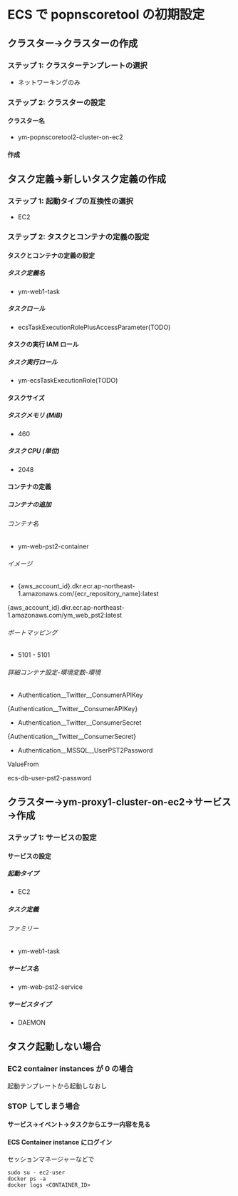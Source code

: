 # ECS で popnscoretool の初期設定

## クラスター→クラスターの作成

### ステップ 1: クラスターテンプレートの選択

- ネットワーキングのみ

### ステップ 2: クラスターの設定

#### クラスター名

- ym-popnscoretool2-cluster-on-ec2

#### 作成

## タスク定義→新しいタスク定義の作成

### ステップ 1: 起動タイプの互換性の選択

- EC2

### ステップ 2: タスクとコンテナの定義の設定

#### タスクとコンテナの定義の設定

##### タスク定義名

- ym-web1-task

##### タスクロール

- ecsTaskExecutionRolePlusAccessParameter(TODO)

#### タスクの実行 IAM ロール

##### タスク実行ロール

- ym-ecsTaskExecutionRole(TODO)

#### タスクサイズ

##### タスクメモリ (MiB)

- 460

##### タスク CPU (単位)

- 2048

#### コンテナの定義

##### コンテナの追加

###### コンテナ名

- ym-web-pst2-container

###### イメージ

- {aws_account_id}.dkr.ecr.ap-northeast-1.amazonaws.com/{ecr_repository_name}:latest

{aws_account_id}.dkr.ecr.ap-northeast-1.amazonaws.com/ym_web_pst2:latest

###### ポートマッピング

- 5101 - 5101

###### 詳細コンテナ設定-環境変数-環境

- Authentication__Twitter__ConsumerAPIKey

{Authentication__Twitter__ConsumerAPIKey}

- Authentication__Twitter__ConsumerSecret

{Authentication__Twitter__ConsumerSecret}

- Authentication__MSSQL__UserPST2Password

ValueFrom

ecs-db-user-pst2-password

## クラスター→ym-proxy1-cluster-on-ec2→サービス→作成

### ステップ 1: サービスの設定

#### サービスの設定

##### 起動タイプ

- EC2

##### タスク定義

###### ファミリー

- ym-web1-task

##### サービス名

- ym-web-pst2-service

##### サービスタイプ

- DAEMON

## タスク起動しない場合

### EC2 container instances が 0 の場合

起動テンプレートから起動しなおし

### STOP してしまう場合

#### サービス→イベント→タスクからエラー内容を見る

#### ECS Container instance にログイン

セッションマネージャーなどで

    sudo su - ec2-user
    docker ps -a
    docker logs <CONTAINER_ID>
